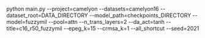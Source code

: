 python main.py --project=camelyon --datasets=camelyon16 --dataset_root=DATA_DIRECTORY --model_path=checkpoints_DIRECTORY --model=fuzzymil --pool=attn --n_trans_layers=2 --da_act=tanh --title=c16_r50_fuzzymil --epeg_k=15 --crmsa_k=1 --all_shortcut --seed=2021
